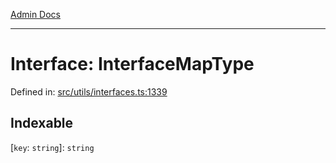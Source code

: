 [Admin Docs](/)

***

# Interface: InterfaceMapType

Defined in: [src/utils/interfaces.ts:1339](https://github.com/PalisadoesFoundation/talawa-admin/blob/main/src/utils/interfaces.ts#L1339)

## Indexable

\[`key`: `string`\]: `string`
